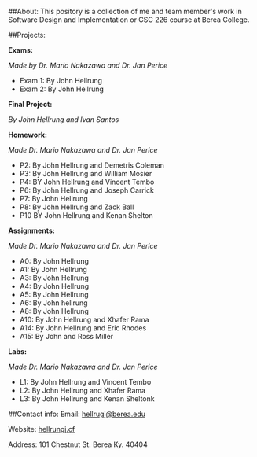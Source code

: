 ##About:
This pository is a collection of me and team member's work in Software Design and Implementation or CSC 226 course at Berea College.

##Projects:

**Exams:**

_Made by Dr. Mario Nakazawa and Dr. Jan Perice_
* Exam 1: By John Hellrung 
* Exam 2: By John Hellrung
  
**Final Project:**

_By John Hellrung and Ivan Santos_
  
**Homework:**

_Made Dr. Mario Nakazawa and Dr. Jan Perice_
* P2: By John Hellrung and Demetris Coleman
* P3: By John Hellrung and William Mosier  
* P4: BY John Hellrung and Vincent Tembo
* P6: By John Hellrung and Joseph Carrick
* P7: By John Hellrung
* P8: By John Hellrung and Zack Ball
* P10 BY John Hellrung and Kenan Shelton
    
**Assignments:**

_Made Dr. Mario Nakazawa and Dr. Jan Perice_ 
* A0: By John Hellrung
* A1: By John Hellrung
* A3: By John Hellrung 
* A4: By John Hellrung
* A5: By John Hellrung
* A6: By John hellrung
* A8: By John Hellrung
* A10: By John Hellrung and Xhafer Rama
* A14: By John Hellrung and Eric Rhodes
* A15: By John and Ross Miller 
    
**Labs:**

_Made Dr. Mario Nakazawa and Dr. Jan Perice_
* L1: By John Hellrung and Vincent Tembo
* L2: By John Hellrung and Xhafer Rama
* L3: By John Hellrung and Kenan Sheltonk
    
##Contact info:
Email: [hellrugj@berea.edu](hellrungj@berea.edu)

Website: [hellrungj.cf](hellrungj.cf) 

Address: 101 Chestnut St. Berea Ky. 40404 
